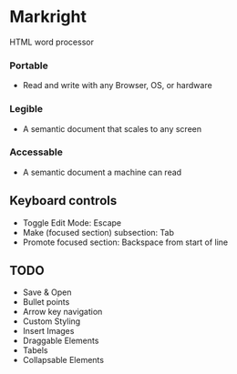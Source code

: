 # Markright
HTML word processor

### Portable
- Read and write with any Browser, OS, or hardware
### Legible
- A semantic document that scales to any screen
### Accessable
- A semantic document a machine can read

## Keyboard controls
- Toggle Edit Mode: Escape
- Make (focused section) subsection: Tab
- Promote focused section: Backspace from start of line

## TODO
- Save & Open
- Bullet points
- Arrow key navigation
- Custom Styling
- Insert Images
- Draggable Elements
- Tabels
- Collapsable Elements
